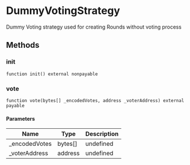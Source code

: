 # DummyVotingStrategy





Dummy Voting strategy used for creating Rounds without voting process



## Methods

### init

```solidity
function init() external nonpayable
```






### vote

```solidity
function vote(bytes[] _encodedVotes, address _voterAddress) external payable
```





#### Parameters

| Name | Type | Description |
|---|---|---|
| _encodedVotes | bytes[] | undefined |
| _voterAddress | address | undefined |




